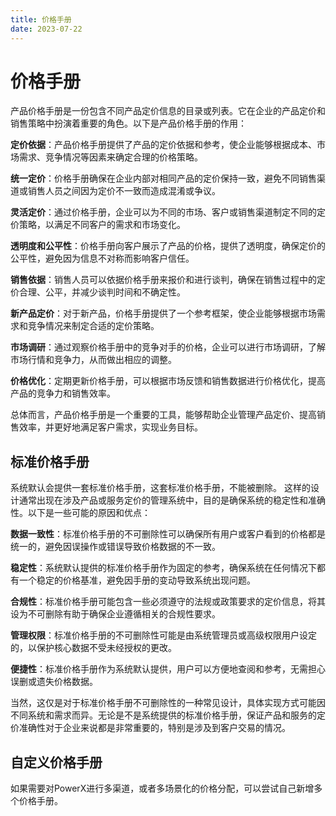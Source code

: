 ```yaml
---
title: 价格手册
date: 2023-07-22
---
```



# 价格手册


产品价格手册是一份包含不同产品定价信息的目录或列表。它在企业的产品定价和销售策略中扮演着重要的角色。以下是产品价格手册的作用：

**定价依据**：产品价格手册提供了产品的定价依据和参考，使企业能够根据成本、市场需求、竞争情况等因素来确定合理的价格策略。

**统一定价**：价格手册确保在企业内部对相同产品的定价保持一致，避免不同销售渠道或销售人员之间因为定价不一致而造成混淆或争议。

**灵活定价**：通过价格手册，企业可以为不同的市场、客户或销售渠道制定不同的定价策略，以满足不同客户的需求和市场变化。

**透明度和公平性**：价格手册向客户展示了产品的价格，提供了透明度，确保定价的公平性，避免因为信息不对称而影响客户信任。

**销售依据**：销售人员可以依据价格手册来报价和进行谈判，确保在销售过程中的定价合理、公平，并减少谈判时间和不确定性。

**新产品定价**：对于新产品，价格手册提供了一个参考框架，使企业能够根据市场需求和竞争情况来制定合适的定价策略。

**市场调研**：通过观察价格手册中的竞争对手的价格，企业可以进行市场调研，了解市场行情和竞争力，从而做出相应的调整。

**价格优化**：定期更新价格手册，可以根据市场反馈和销售数据进行价格优化，提高产品的竞争力和销售效率。

总体而言，产品价格手册是一个重要的工具，能够帮助企业管理产品定价、提高销售效率，并更好地满足客户需求，实现业务目标。


## 标准价格手册

系统默认会提供一套标准价格手册，这套标准价格手册，不能被删除。
这样的设计通常出现在涉及产品或服务定价的管理系统中，目的是确保系统的稳定性和准确性。以下是一些可能的原因和优点：

**数据一致性**：标准价格手册的不可删除性可以确保所有用户或客户看到的价格都是统一的，避免因误操作或错误导致价格数据的不一致。

**稳定性**：系统默认提供的标准价格手册作为固定的参考，确保系统在任何情况下都有一个稳定的价格基准，避免因手册的变动导致系统出现问题。

**合规性**：标准价格手册可能包含一些必须遵守的法规或政策要求的定价信息，将其设为不可删除有助于确保企业遵循相关的合规性要求。

**管理权限**：标准价格手册的不可删除性可能是由系统管理员或高级权限用户设定的，以保护核心数据不受未经授权的更改。

**便捷性**：标准价格手册作为系统默认提供，用户可以方便地查阅和参考，无需担心误删或遗失价格数据。

当然，这仅是对于标准价格手册不可删除性的一种常见设计，具体实现方式可能因不同系统和需求而异。无论是不是系统提供的标准价格手册，保证产品和服务的定价准确性对于企业来说都是非常重要的，特别是涉及到客户交易的情况。


## 自定义价格手册

如果需要对PowerX进行多渠道，或者多场景化的价格分配，可以尝试自己新增多个价格手册。

